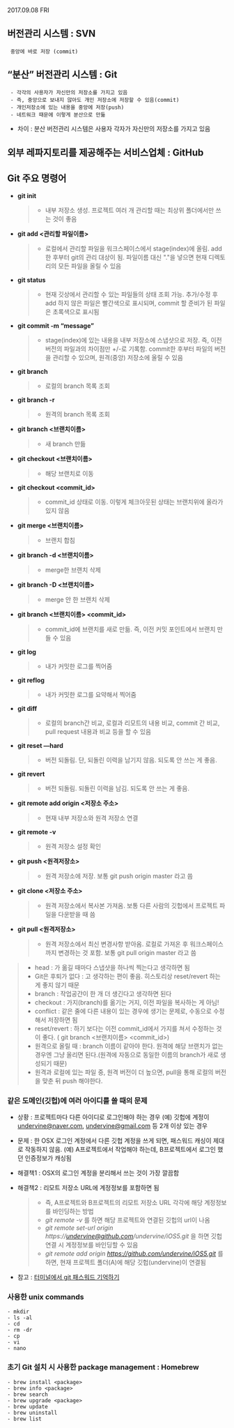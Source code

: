 2017.09.08 FRI

## 버전관리 시스템 : SVN
     중앙에 바로 저장 (commit)

## “분산” 버전관리 시스템 : Git
     - 각각의 사용자가 자신만의 저장소를 가지고 있음
     - 즉, 중앙으로 보내지 않아도 개인 저장소에 저장할 수 있음(commit)
     - 개인저장소에 있는 내용을 중앙에 저장(push)
     - 네트워크 때문에 이렇게 분산으로 만듦
    
- 차이 : 분산 버전관리 시스템은 사용자 각자가 자신만의 저장소를 가지고 있음

## 외부 레파지토리를 제공해주는 서비스업체 : GitHub

## Git 주요 명령어
- **git init**
     >- 내부 저장소 생성. 프로젝트 여러 개 관리할 때는 최상위 폴더에서만 쓰는 것이 좋음
- **git add <관리할 파일이름>**
     >- 로컬에서 관리할 파일을 워크스페이스에서 stage(index)에 올림. add한 후부터 git의 관리 대상이 됨. 파일이름 대신 "."을 넣으면 현재 디렉토리의 모든 파일을 올릴 수 있음
- **git status**
     >- 현재 깃상에서 관리할 수 있는 파일들의 상태 조회 가능. 추가/수정 후 add 하지 않은 파일은 빨간색으로 표시되며, commit 할 준비가 된 파일은 초록색으로 표시됨
- **git commit -m “message”**
     >- stage(index)에 있는 내용을 내부 저장소에 스냅샷으로 저장. 즉, 이전 버전의 파일과의 차이점만 +/-로 기록함. commit한 후부터 파일의 버전을 관리할 수 있으며, 원격(중앙) 저장소에 올릴 수 있음
- **git branch**
     >- 로컬의 branch 목록 조회
- **git branch -r**
     >- 원격의 branch 목록 조회
- **git branch <브랜치이름>**
     >- 새 branch 만듦
- **git checkout <브랜치이름>**
     >- 해당 브랜치로 이동
- **git checkout <commit_id>**
     >- commit_id 상태로 이동. 이렇게 체크아웃된 상태는 브랜치위에 올라가 있지 않음
- **git merge <브랜치이름>**
     >- 브랜치 합침
- **git branch -d <브랜치이름>**
     >- merge한 브랜치 삭제
- **git branch -D <브랜치이름>**
     >- merge 안 한 브랜치 삭제
- **git branch <브랜치이름> <commit_id>**
     >- commit_id에 브랜치를 새로 만듦. 즉, 이전 커밋 포인트에서 브랜치 만들 수 있음 
- **git log**
     >- 내가 커밋한 로그를 찍어줌
- **git reflog**
     >- 내가 커밋한 로그를 요약해서 찍어줌
- **git diff**
     >- 로컬의 branch간 비교, 로컬과 리모트의 내용 비교, commit 간 비교, pull request 내용과 비교 등을 할 수 있음
- **git reset <id> —hard**
     >- 버전 되돌림. 단, 되돌린 이력을 남기지 않음. 되도록 안 쓰는 게 좋음.
- **git revert <id>**
     >- 버전 되돌림. 되돌린 이력을 남김. 되도록 안 쓰는 게 좋음.
- **git remote add origin <저장소 주소>**
     >- 현재 내부 저장소와 원격 저장소 연결
- **git remote -v**
     >- 원격 저장소 설정 확인
- **git push <원격저장소> <branch>**
     >- 원격 저장소에 저장. 보통 git push origin master 라고 씀
- **git clone <저장소 주소>**
     >- 원격 저장소에서 복사본 가져옴. 보통 다른 사람의 깃헙에서 프로젝트 파일을 다운받을 때 씀
- **git pull <원격저장소> <branch>**
     >- 원격 저장소에서 최신 변경사항 받아옴. 로컬로 가져온 후 워크스페이스까지 변경하는 것 포함. 보통 git pull origin master 라고 씀


>- head : 가 옮길 때마다 스냅샷을 하나씩 찍는다고 생각하면 됨
>- Git은 후퇴가 없다 : 고 생각하는 편이 좋음. 히스토리상 reset/revert 하는 게 좋지 않기 때문
>- branch : 작업공간이 한 개 더 생긴다고 생각하면 된다
>- checkout : 가지(branch)를 옮기는 거지, 이전 파일을 복사하는 게 아님!
>- conflict : 같은 줄에 다른 내용이 있는 경우에 생기는 문제로, 수동으로 수정해서 저장하면 됨
>- reset/revert : 하기 보다는 이전 commit_id에서 가지를 쳐서 수정하는 것이 좋다. ( git branch <브랜치이름> <commit_id>)
>- 원격으로 올릴 때 : branch 이름이 같아야 한다. 원격에 해당 브랜치가 없는 경우엔 그냥 올리면 된다.(원격에 자동으로 동일한 이름의 branch가 새로 생성되기 때문)
>- 원격과 로컬에 있는 파일 중, 원격 버전이 더 높으면, pull을 통해 로컬의 버전을 맞춘 뒤 push 해야한다.


### 같은 도메인(깃헙)에 여러 아이디를 쓸 때의 문제
- 상황 : 프로젝트마다 다른 아이디로 로그인해야 하는 경우 (예) 깃헙에 계정이 undervine@naver.com, undervine@gmail.com 등 2개 이상 있는 경우
- 문제 : 한 OSX 로그인 계정에서 다른 깃헙 계정을 쓰게 되면, 패스워드 캐싱이 제대로 작동하지 않음. (예) A프로젝트에서 작업해야 하는데, B프로젝트에서 로그인 했던 인증정보가 캐싱됨
- 해결책1 : OSX의 로그인 계정을 분리해서 쓰는 것이 가장 깔끔함
- 해결책2 : 리모트 저장소 URL에 계정정보를 포함하면 됨
    >- 즉, A프로젝트와 B프로젝트의 리모트 저장소 URL 각각에 해당 계정정보를 바인딩하는 방법
    >- _git remote -v_ 를 하면 해당 프로젝트와 연결된 깃헙의 url이 나옴
    >- _git remote set-url origin https://undervine@github.com/undervine/iOS5.git_ 을 하면 깃헙 연결 시 계정정보를 바인딩할 수 있음
    >- _git remote add origin https://github.com/undervine/iOS5.git_ 를 하면, 현재 프로젝트 폴더(A)에 해당 깃헙(undervine)이 연결됨

- 참고 : [터미널에서 git 패스워드 기억하기](https://medium.com/happyprogrammer-in-jeju/mac-os-x-터미널에서-git-패스워드-기억하기-5675d58a60cd)


### 사용한 unix commands
    - mkdir
    - ls -al
    - cd
    - rm -dr
    - cp
    - vi
    - nano

### 초기 Git 설치 시 사용한 package management : __Homebrew__
    - brew install <package>
    - brew info <package>
    - brew search
    - brew upgrade <package>
    - brew update
    - brew uninstall
    - brew list
